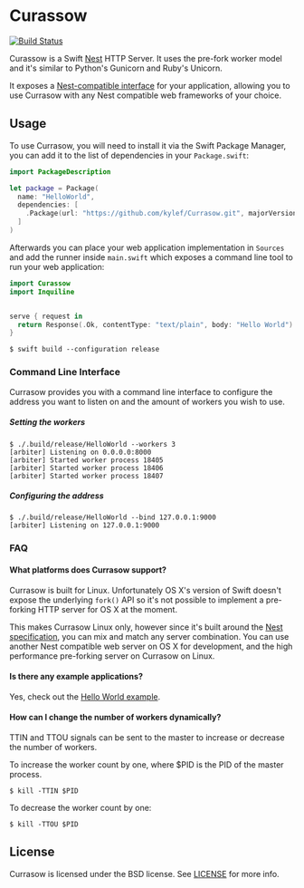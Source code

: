 # Curassow

[![Build Status](https://travis-ci.org/kylef/Currasow.svg)](https://travis-ci.org/kylef/Currasow)

Curassow is a Swift [Nest](https://github.com/nestproject/Nest)
HTTP Server. It uses the pre-fork worker model and it's similar to Python's
Gunicorn and Ruby's Unicorn.

It exposes a [Nest-compatible interface](https://github.com/nestproject/Nest)
for your application, allowing you to use Currasow with any Nest compatible
web frameworks of your choice.

## Usage

To use Currasow, you will need to install it via the Swift Package Manager,
you can add it to the list of dependencies in your `Package.swift`:

```swift
import PackageDescription

let package = Package(
  name: "HelloWorld",
  dependencies: [
    .Package(url: "https://github.com/kylef/Currasow.git", majorVersion: 0, minor: 1),
  ]
)
```

Afterwards you can place your web application implementation in `Sources`
and add the runner inside `main.swift` which exposes a command line tool to
run your web application:

```swift
import Curassow
import Inquiline


serve { request in
  return Response(.Ok, contentType: "text/plain", body: "Hello World")
}
```

```shell
$ swift build --configuration release
```

### Command Line Interface

Currasow provides you with a command line interface to configure the
address you want to listen on and the amount of workers you wish to use.

##### Setting the workers

```shell
$ ./.build/release/HelloWorld --workers 3
[arbiter] Listening on 0.0.0.0:8000
[arbiter] Started worker process 18405
[arbiter] Started worker process 18406
[arbiter] Started worker process 18407
```

##### Configuring the address

```shell
$ ./.build/release/HelloWorld --bind 127.0.0.1:9000
[arbiter] Listening on 127.0.0.1:9000
```

### FAQ

#### What platforms does Currasow support?

Currasow is built for Linux. Unfortunately OS X's version of Swift doesn't
expose the underlying `fork()` API so it's not possible to implement a
pre-forking HTTP server for OS X at the moment.

This makes Currasow Linux only, however since it's built around the [Nest
specification](https://github.com/nestproject/Nest), you can mix and match
any server combination. You can use another Nest compatible web server on
OS X for development, and the high performance pre-forking server
on Currasow on Linux.

#### Is there any example applications?

Yes, check out the [Hello World example](https://github.com/kylef/Currasow-example-helloworld).

#### How can I change the number of workers dynamically?

TTIN and TTOU signals can be sent to the master to increase or decrease the number of workers.

To increase the worker count by one, where $PID is the PID of the master process.

```
$ kill -TTIN $PID
```

To decrease the worker count by one:

```
$ kill -TTOU $PID
```

## License

Currasow is licensed under the BSD license. See [LICENSE](LICENSE) for more
info.
